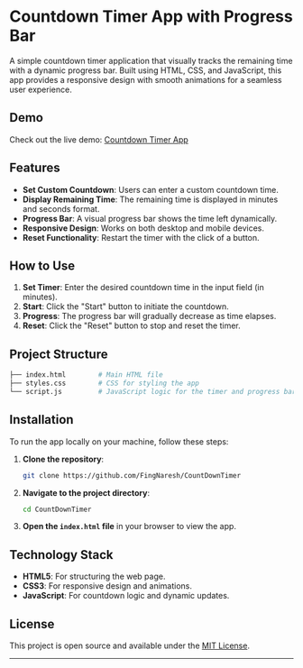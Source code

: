 


# Countdown Timer App with Progress Bar

A simple countdown timer application that visually tracks the remaining time with a dynamic progress bar. Built using HTML, CSS, and JavaScript, this app provides a responsive design with smooth animations for a seamless user experience.

## Demo

Check out the live demo: [Countdown Timer App](https://66dd941051bc25f657f3d099--melodious-bavarois-4c70c5.netlify.app/)

## Features

- **Set Custom Countdown**: Users can enter a custom countdown time.
- **Display Remaining Time**: The remaining time is displayed in minutes and seconds format.
- **Progress Bar**: A visual progress bar shows the time left dynamically.
- **Responsive Design**: Works on both desktop and mobile devices.
- **Reset Functionality**: Restart the timer with the click of a button.

## How to Use

1. **Set Timer**: Enter the desired countdown time in the input field (in minutes).
2. **Start**: Click the "Start" button to initiate the countdown.
3. **Progress**: The progress bar will gradually decrease as time elapses.
4. **Reset**: Click the "Reset" button to stop and reset the timer.

## Project Structure

```bash
├── index.html        # Main HTML file
├── styles.css        # CSS for styling the app
└── script.js         # JavaScript logic for the timer and progress bar
```

## Installation

To run the app locally on your machine, follow these steps:

1. **Clone the repository**:
   ```bash
   git clone https://github.com/FingNaresh/CountDownTimer
   ```

2. **Navigate to the project directory**:
   ```bash
   cd CountDownTimer
   ```

3. **Open the `index.html` file** in your browser to view the app.

## Technology Stack

- **HTML5**: For structuring the web page.
- **CSS3**: For responsive design and animations.
- **JavaScript**: For countdown logic and dynamic updates.

## License

This project is open source and available under the [MIT License](LICENSE).

---
